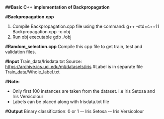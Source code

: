 **##Basic C++ implementation of Backpropagation**

**#Backpropagation.cpp** 
1. Compile Backpropagation.cpp file using the command:
        g++ -std=c++11 Backpropagation.cpp -o obj
2. Run obj executable
        gdb ./obj
    
**#Random_selection.cpp**
  Compile this cpp file to get train, test and validation files.
  
**#Input**
Train_data/Irisdata.txt 
Source: https://archive.ics.uci.edu/ml/datasets/iris
#Label is in separate file 
Train_data/Whole_label.txt

**#Note:** 
- Only first 100 instances are taken from the dataset. i.e Iris Setosa and Iris Versicolour
- Labels can be placed along with Irisdata.txt file

**#Output**
Binary classification: 0 or 1 
-- Iris Setosa
-- Iris Versicolour
